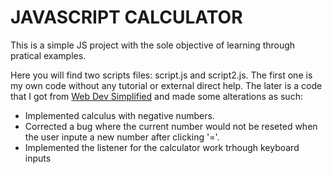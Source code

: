 # JAVASCRIPT CALCULATOR

This is a simple JS project with the sole objective of learning through pratical examples.

Here you will find two scripts files: script.js and script2.js. The first one is my own code without any tutorial or external direct help. The later is a code that I got from [Web Dev Simplified](https://www.youtube.com/watch?v=j59qQ7YWLxw) and made some alterations as such:
* Implemented calculus with negative numbers.
* Corrected a bug where the current number would not be reseted when the user inpute a new number after clicking '='.
* Implemented the listener for the calculator work trhough keyboard inputs